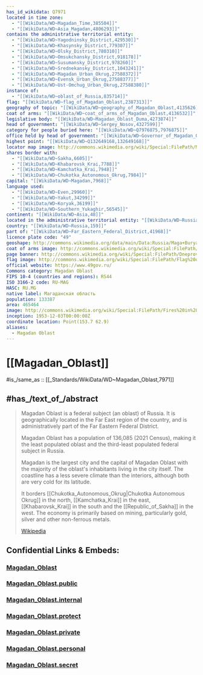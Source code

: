 ```yaml
---
has_id_wikidata: Q7971
located in time zone:
  - "[[WikiData/WD~Magadan_Time,385504]]"
  - "[[WikiData/WD~Asia_Magadan,4806293]]"
contains the administrative territorial entity:
  - "[[WikiData/WD~Yagodninsky_District,429530]]"
  - "[[WikiData/WD~Khasynsky_District,779307]]"
  - "[[WikiData/WD~Olsky_District,780310]]"
  - "[[WikiData/WD~Omsukchansky_District,918178]]"
  - "[[WikiData/WD~Susumansky_District,978260]]"
  - "[[WikiData/WD~Srednekansky_District,1043241]]"
  - "[[WikiData/WD~Magadan_Urban_Okrug,27588372]]"
  - "[[WikiData/WD~Evensk_Urban_Okrug,27588377]]"
  - "[[WikiData/WD~Ust-Omchug_Urban_Okrug,27588380]]"
instance of:
  - "[[WikiData/WD~oblast_of_Russia,835714]]"
flag: "[[WikiData/WD~flag_of_Magadan_Oblast,2387313]]"
geography of topic: "[[WikiData/WD~geography_of_Magadan_Oblast,4135626]]"
coat of arms: "[[WikiData/WD~coat_of_arms_of_Magadan_Oblast,4136532]]"
legislative body: "[[WikiData/WD~Magadan_Oblast_Duma,4273874]]"
head of government: "[[WikiData/WD~Sergey_Nosov,4327599]]"
category for people buried here: "[[WikiData/WD~Q7976875,7976875]]"
office held by head of government: "[[WikiData/WD~Governor_of_Magadan_Oblast,55652146]]"
highest point: "[[WikiData/WD~Q132649168,132649168]]"
locator map image: http://commons.wikimedia.org/wiki/Special:FilePath/Map%20of%20Russia%20%282014%E2%80%932022%29%20-%20Magadan%20Oblast.svg
shares border with:
  - "[[WikiData/WD~Sakha,6605]]"
  - "[[WikiData/WD~Khabarovsk_Krai,7788]]"
  - "[[WikiData/WD~Kamchatka_Krai,7948]]"
  - "[[WikiData/WD~Chukotka_Autonomous_Okrug,7984]]"
capital: "[[WikiData/WD~Magadan,7968]]"
language used:
  - "[[WikiData/WD~Even,29960]]"
  - "[[WikiData/WD~Yakut,34299]]"
  - "[[WikiData/WD~Koryak,36199]]"
  - "[[WikiData/WD~Southern_Yukaghir,56545]]"
continent: "[[WikiData/WD~Asia,48]]"
located in the administrative territorial entity: "[[WikiData/WD~Russia,159]]"
country: "[[WikiData/WD~Russia,159]]"
part of: "[[WikiData/WD~Far_Eastern_Federal_District,41968]]"
licence plate code: "49"
geoshape: http://commons.wikimedia.org/data/main/Data:Russia/Maga+Buryatdan.map
coat of arms image: http://commons.wikimedia.org/wiki/Special:FilePath/Coat%20of%20Arms%20of%20Magadan%20oblast.svg
page banner: http://commons.wikimedia.org/wiki/Special:FilePath/Dneprovskij%20gulag%20banner.jpg
flag image: http://commons.wikimedia.org/wiki/Special:FilePath/Flag%20of%20Magadan%20Oblast.svg
official website: https://www.49gov.ru/
Commons category: Magadan Oblast
FIPS 10-4 (countries and regions): RS44
ISO 3166-2 code: RU-MAG
HASC: RU.MG
native label: Магаданская область
population: 133387
area: 465464
image: http://commons.wikimedia.org/wiki/Special:FilePath/Fires%20in%20Magadan%20Region%2C%20Russia%E2%80%99s%20Kolyma%20Mountains%20%28cropped%29.jpg
inception: 1953-12-03T00:00:00Z
coordinate location: Point(153.7 62.9)
aliases:
  - Magadan Oblast
---
```


# [[Magadan_Oblast]] 

#is_/same_as :: [[_Standards/WikiData/WD~Magadan_Oblast,7971]] 

## #has_/text_of_/abstract 

> Magadan Oblast is a federal subject (an oblast) of Russia. 
> It is geographically located in the Far East region of the country, 
> and is administratively part of the Far Eastern Federal District. 
> 
> Magadan Oblast has a population of 136,085 (2021 Census), 
> making it the least populated oblast and the third-least populated federal subject in Russia.
>
> Magadan is the largest city and the capital of Magadan Oblast 
> with the majority of the oblast's inhabitants living in the city itself. 
> The coastline has a less severe climate than the interiors, although both are very cold for its latitude.
>
> It borders [[Chukotka_Autonomous_Okrug|Chukotka Autonomous Okrug]] in the north, [[Kamchatka_Krai]] in the east, 
> [[Khabarovsk_Krai]] in the south and the [[Republic_of_Sakha]] in the west. 
> The economy is primarily based on mining, particularly gold, silver and other non-ferrous metals.
>
> [Wikipedia](https://en.wikipedia.org/wiki/Magadan%20Oblast) 
> 


## Confidential Links & Embeds: 

### [Magadan_Oblast](/_Standards/Earth/Continent/Europe/Europe~East/Russia/Siberia/Magadan_Oblast.md) 

### [Magadan_Oblast.public](/_public/Earth/Continent/Europe/Europe~East/Russia/Siberia/Magadan_Oblast.public.md) 

### [Magadan_Oblast.internal](/_internal/Earth/Continent/Europe/Europe~East/Russia/Siberia/Magadan_Oblast.internal.md) 

### [Magadan_Oblast.protect](/_protect/Earth/Continent/Europe/Europe~East/Russia/Siberia/Magadan_Oblast.protect.md) 

### [Magadan_Oblast.private](/_private/Earth/Continent/Europe/Europe~East/Russia/Siberia/Magadan_Oblast.private.md) 

### [Magadan_Oblast.personal](/_personal/Earth/Continent/Europe/Europe~East/Russia/Siberia/Magadan_Oblast.personal.md) 

### [Magadan_Oblast.secret](/_secret/Earth/Continent/Europe/Europe~East/Russia/Siberia/Magadan_Oblast.secret.md)

